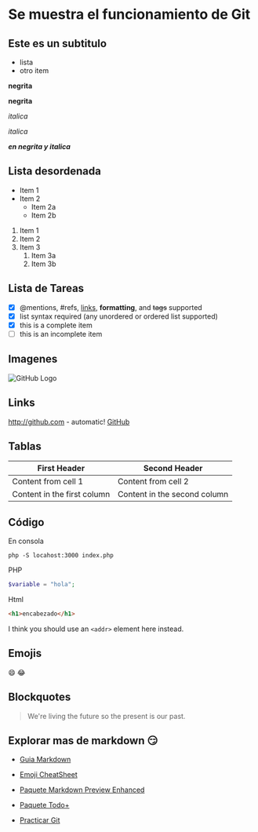 # Se muestra el funcionamiento de Git

## Este es un subtitulo

-   lista
-   otro item

**negrita**

**negrita**

_italica_

_italica_

**_en negrita y italica_**

## Lista desordenada

-   Item 1
-   Item 2
    -   Item 2a
    -   Item 2b

1. Item 1
1. Item 2
1. Item 3
    1. Item 3a
    1. Item 3b

## Lista de Tareas

-   [x] @mentions, #refs, [links](), **formatting**, and <del>tags</del> supported
-   [x] list syntax required (any unordered or ordered list supported)
-   [x] this is a complete item
-   [ ] this is an incomplete item

## Imagenes

![GitHub Logo](/logo.png)

## Links

http://github.com - automatic!
[GitHub](http://github.com)

## Tablas

| First Header                | Second Header                |
| --------------------------- | ---------------------------- |
| Content from cell 1         | Content from cell 2          |
| Content in the first column | Content in the second column |

## Código

En consola

```
php -S locahost:3000 index.php
```

PHP

```php
$variable = "hola";
```

Html

```html
<h1>encabezado</h1>
```

I think you should use an
`<addr>` element here instead.

## Emojis

:smile: :joy:

## Blockquotes

> We're living the future so
> the present is our past.

## Explorar mas de markdown :smirk:

-   [Guia Markdown](https://guides.github.com/features/mastering-markdown/)

-   [Emoji CheatSheet](https://github.com/ikatyang/emoji-cheat-sheet/blob/master/README.md)

-   [Paquete Markdown Preview Enhanced](https://marketplace.visualstudio.com/items?itemName=shd101wyy.markdown-preview-enhanced)

-   [Paquete Todo+](https://marketplace.visualstudio.com/items?itemName=fabiospampinato.vscode-todo-plus)

-   [Practicar Git](https://learngitbranching.js.org/)
